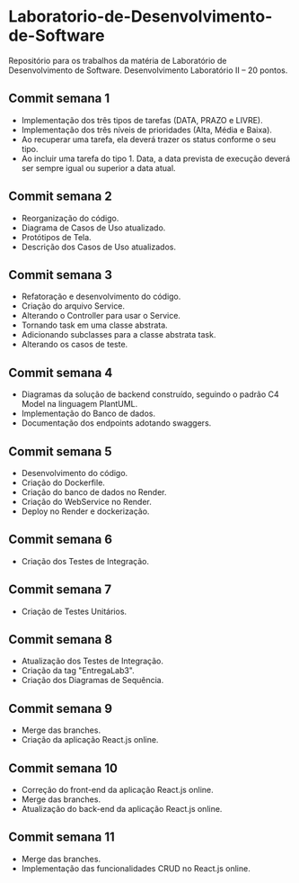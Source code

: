 # Laboratorio-de-Desenvolvimento-de-Software
Repositório para os trabalhos da matéria de Laboratório de Desenvolvimento de Software. Desenvolvimento Laboratório II – 20 pontos.
## Commit semana 1
* Implementação dos três tipos de tarefas (DATA, PRAZO e LIVRE).
* Implementação dos três níveis de prioridades (Alta, Média e Baixa).
* Ao recuperar uma tarefa, ela deverá trazer os status conforme o seu tipo.
* Ao incluir uma tarefa do tipo 1. Data, a data prevista de execução deverá ser sempre igual ou superior a data atual.
## Commit semana 2
* Reorganização do código.
* Diagrama de Casos de Uso atualizado.
* Protótipos de Tela.
* Descrição dos Casos de Uso atualizados.
## Commit semana 3
* Refatoração e desenvolvimento do código.
* Criação do arquivo Service.
* Alterando o Controller para usar o Service.
* Tornando task em uma classe abstrata.
* Adicionando subclasses para a classe abstrata task.
* Alterando os casos de teste.
## Commit semana 4
* Diagramas da solução de backend construído, seguindo o padrão C4 Model na linguagem PlantUML.
* Implementação do Banco de dados.
* Documentação dos endpoints adotando swaggers.
## Commit semana 5
* Desenvolvimento do código.
* Criação do Dockerfile.
* Criação do banco de dados no Render.
* Criação do WebService no Render.
* Deploy no Render e dockerização.
## Commit semana 6
* Criação dos Testes de Integração.
## Commit semana 7
* Criação de Testes Unitários.
## Commit semana 8
* Atualização dos Testes de Integração.
* Criação da tag "EntregaLab3".
* Criação dos Diagramas de Sequência.
## Commit semana 9
* Merge das branches.
* Criação da aplicação React.js online.
## Commit semana 10
* Correção do front-end da aplicação React.js online.
* Merge das branches.
* Atualização do back-end da aplicação React.js online.
## Commit semana 11
* Merge das branches.
* Implementação das funcionalidades CRUD no React.js online.
